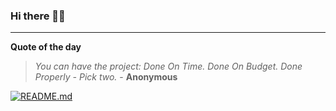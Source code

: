 ### Hi there 👋🏻


---

**Quote of the day**

> *You can have the project: Done On Time. Done On Budget. Done Properly - Pick two.* - **Anonymous** 

[![README.md](https://github.com/marcolovazzano/marcolovazzano/actions/workflows/readme.yml/badge.svg)](https://github.com/marcolovazzano/marcolovazzano/actions/workflows/readme.yml)
